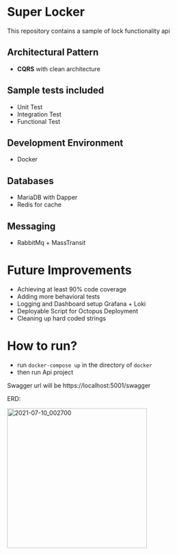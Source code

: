 # Super Locker
This repository contains a sample of lock functionality api

## Architectural Pattern
- **CQRS** with clean architecture
## Sample tests included
- Unit Test
- Integration Test
- Functional Test

## Development Environment
- Docker

## Databases
- MariaDB with Dapper
- Redis for cache

## Messaging
- RabbitMq + MassTransit

# Future Improvements
- Achieving at least 90% code coverage
- Adding more behavioral tests
- Logging and Dashboard setup Grafana + Loki
- Deployable Script for Octopus Deployment
- Cleaning up hard coded strings


# How to run?
- run `docker-compose up` in the directory of `docker`
- then run Api project

Swagger url will be https://localhost:5001/swagger

ERD:

<img width="327" alt="2021-07-10_002700" src="https://user-images.githubusercontent.com/2369887/125115538-a7c1f080-e115-11eb-8d9f-8d6a6126a9e7.png">


